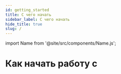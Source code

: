 ```yaml
---
id: getting_started
title: С чего начать
sidebar_label: С чего начать
hide_title: true
slug: /
---
```


import Name from '@site/src/components/Name.js';

# Как начать работу с <Name />

